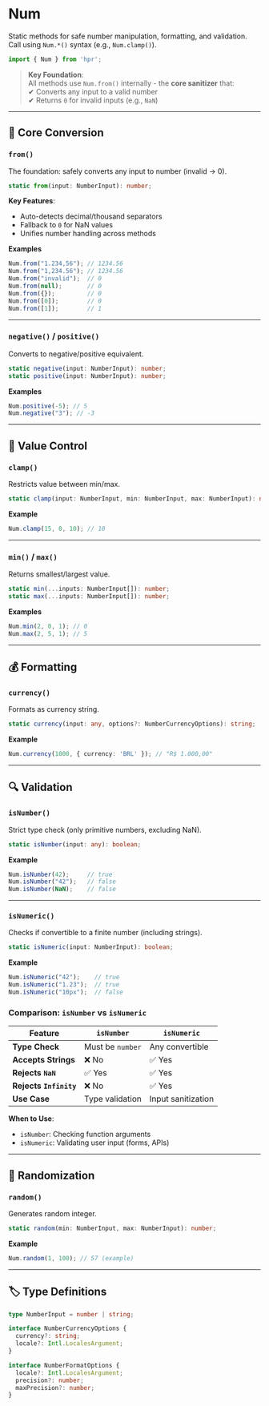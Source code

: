 # Num

Static methods for safe number manipulation, formatting, and validation.
<br/>
Call using `Num.*()` syntax (e.g., `Num.clamp()`).

```ts
import { Num } from 'hpr';
```

> **Key Foundation**:
> <br/>
> All methods use `Num.from()` internally - the **core sanitizer** that:
> <br/>
> ✔ Converts any input to a valid number
> <br/>
> ✔ Returns `0` for invalid inputs (e.g., `NaN`)

---

## 🔢 Core Conversion

### `from()`
The foundation: safely converts any input to number (invalid → 0).

```typescript
static from(input: NumberInput): number;
```

**Key Features**:
- Auto-detects decimal/thousand separators
- Fallback to `0` for NaN values
- Unifies number handling across methods

**Examples**
```typescript
Num.from("1.234,56"); // 1234.56
Num.from("1,234.56"); // 1234.56
Num.from("invalid");  // 0
Num.from(null);       // 0
Num.from({});         // 0
Num.from([0]);        // 0
Num.from([1]);        // 1
```

---

### `negative()` / `positive()`
Converts to negative/positive equivalent.

```typescript
static negative(input: NumberInput): number;
static positive(input: NumberInput): number;
```

**Examples**
```typescript
Num.positive(-5); // 5
Num.negative("3"); // -3
```

---

## 📏 Value Control

### `clamp()`
Restricts value between min/max.

```typescript
static clamp(input: NumberInput, min: NumberInput, max: NumberInput): number;
```

**Example**
```typescript
Num.clamp(15, 0, 10); // 10
```

---

### `min()` / `max()`
Returns smallest/largest value.

```typescript
static min(...inputs: NumberInput[]): number;
static max(...inputs: NumberInput[]): number;
```

**Examples**
```typescript
Num.min(2, 0, 1); // 0
Num.max(2, 5, 1); // 5
```

---

## 💰 Formatting

### `currency()`
Formats as currency string.

```typescript
static currency(input: any, options?: NumberCurrencyOptions): string;
```

**Example**
```typescript
Num.currency(1000, { currency: 'BRL' }); // "R$ 1.000,00"
```

---

## 🔍 Validation

### `isNumber()`
Strict type check (only primitive numbers, excluding NaN).

```typescript
static isNumber(input: any): boolean;
```

**Example**
```typescript
Num.isNumber(42);     // true
Num.isNumber("42");   // false
Num.isNumber(NaN);    // false
```

---

### `isNumeric()`
Checks if convertible to a finite number (including strings).

```typescript
static isNumeric(input: NumberInput): boolean;
```

**Example**
```typescript
Num.isNumeric("42");    // true
Num.isNumeric("1.23");  // true
Num.isNumeric("10px");  // false
```

### Comparison: `isNumber` vs `isNumeric`
| Feature                | `isNumber`       | `isNumeric`        |
|------------------------|------------------|--------------------|
| **Type Check**         | Must be `number` | Any convertible    |
| **Accepts Strings**    | ❌ No             | ✅ Yes              |
| **Rejects `NaN`**      | ✅ Yes            | ✅ Yes              |
| **Rejects `Infinity`** | ❌ No             | ✅ Yes              |
| **Use Case**           | Type validation  | Input sanitization |

**When to Use**:
- `isNumber`: Checking function arguments
- `isNumeric`: Validating user input (forms, APIs)

---

## 🎲 Randomization

### `random()`
Generates random integer.

```typescript
static random(min: NumberInput, max: NumberInput): number;
```

**Example**
```typescript
Num.random(1, 100); // 57 (example)
```

---

## 🏷️ Type Definitions
```typescript
type NumberInput = number | string;

interface NumberCurrencyOptions {
  currency?: string;
  locale?: Intl.LocalesArgument;
}

interface NumberFormatOptions {
  locale?: Intl.LocalesArgument;
  precision?: number;
  maxPrecision?: number;
}
```

